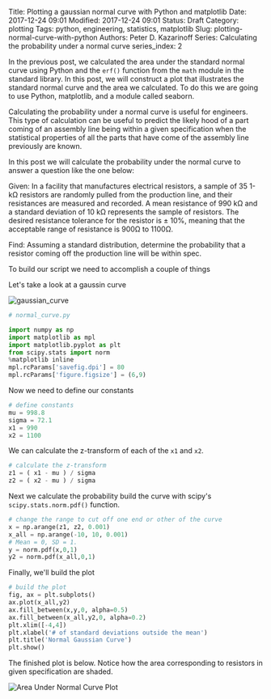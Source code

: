 Title: Plotting a gaussian normal curve with Python and matplotlib
Date: 2017-12-24 09:01
Modified: 2017-12-24 09:01
Status: Draft
Category: plotting
Tags: python, engineering, statistics, matplotlib
Slug: plotting-normal-curve-with-python
Authors: Peter D. Kazarinoff
Series: Calculating the probability under a normal curve
series_index: 2

In the previous post, we calculated the area under the standard normal curve using Python and the ```erf()``` function from the ```math``` module in the standard library. In this post, we will construct a plot that illustrates the standard normal curve and the area we calculated. To do this we are going to use Python, matplotlib, and a module called seaborn. 

Calculating the probability under a normal curve is useful for engineers. This type of calculation can be useful to predict the likely hood of a part coming of an assembly line being within a given specification when the statistical properties of all the parts that have come of the assembly line previously are known. 

In this post we will calculate the probability under the normal curve to answer a question like the one below:

Given: In a facility that manufactures electrical resistors, a sample of 35 1-kΩ resistors are randomly pulled from the production line, and their resistances are measured and recorded. A mean resistance of 990 kΩ and a standard deviation of 10 kΩ represents the sample of resistors. The desired resistance tolerance for the resistor is ± 10%, meaning that the acceptable range of resistance is 900Ω to 1100Ω.

Find: Assuming a standard distribution, determine the probability that a resistor coming off the production line will be within spec.

To build our script we need to accomplish a couple of things

Let's take a look at a gaussin curve

![gaussian_curve]({filename}/images/normal_gaussian_curve.png)

```python
# normal_curve.py

import numpy as np
import matplotlib as mpl
import matplotlib.pyplot as plt
from scipy.stats import norm
%matplotlib inline
mpl.rcParams['savefig.dpi'] = 80
mpl.rcParams['figure.figsize'] = (6,9)
```

Now we need to define our constants

```python
# define constants
mu = 998.8 
sigma = 72.1
x1 = 990
x2 = 1100
```

We can calculate the z-transform of each of the ```x1``` and ```x2```.

```python
# calculate the z-transform
z1 = ( x1 - mu ) / sigma
z2 = ( x2 - mu ) / sigma
```

Next we calculate the probability build the curve with scipy's ```scipy.stats.norm.pdf()``` function.

```python
# change the range to cut off one end or other of the curve
x = np.arange(z1, z2, 0.001)
x_all = np.arange(-10, 10, 0.001)
# Mean = 0, SD = 1.
y = norm.pdf(x,0,1)
y2 = norm.pdf(x_all,0,1)
```

Finally, we'll build the plot

```python
# build the plot
fig, ax = plt.subplots()
ax.plot(x_all,y2)
ax.fill_between(x,y,0, alpha=0.5)
ax.fill_between(x_all,y2,0, alpha=0.2)
plt.xlim([-4,4])
plt.xlabel('# of standard deviations outside the mean')
plt.title('Normal Gaussian Curve')
plt.show()
```

The finished plot is below. Notice how the area corresponding to resistors in given specification are shaded.

![Area Under Normal Curve Plot]({filename}/images/area_under_normal_curve_plot.png)